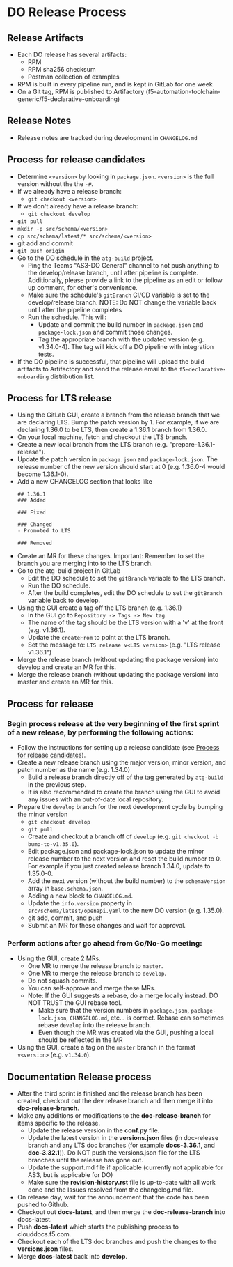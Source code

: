 # DO Release Process

## Release Artifacts
* Each DO release has several artifacts:
  * RPM
  * RPM sha256 checksum
  * Postman collection of examples
* RPM is built in every pipeline run, and is kept in GitLab for one week
* On a Git tag, RPM is published to Artifactory (f5-automation-toolchain-generic/f5-declarative-onboarding)

## Release Notes
* Release notes are tracked during development in `CHANGELOG.md`

## Process for release candidates
* Determine `<version>` by looking in `package.json`. `<version>` is the full version without the the `-#`.
* If we already have a release branch:
  * `git checkout <version>`
* If we don't already have a release branch:
  * `git checkout develop`
* `git pull`
* `mkdir -p src/schema/<version>`
* `cp src/schema/latest/* src/schema/<version>`
* git add and commit
* `git push origin`
* Go to the DO schedule in the `atg-build` project.
  * Ping the Teams "AS3-DO General" channel to not push anything to the develop/release branch, until after pipeline is complete. Additionally, please provide a link to the pipeline as an edit or follow up comment, for other's convenience.
  * Make sure the schedule's `gitBranch` CI/CD variable is set to the develop/release branch. NOTE: Do NOT change the variable back until after the pipeline completes
  * Run the schedule. This will:
    * Update and commit the build number in `package.json` and `package-lock.json` and commit those changes.
    * Tag the appropriate branch with the updated version (e.g. v1.34.0-4). The tag will kick off a DO pipeline with integration tests.
* If the DO pipeline is successful, that pipeline will upload the build artifacts to Artifactory and send the release email to the `f5-declarative-onboarding` distribution list.

## Process for LTS release
* Using the GitLab GUI, create a branch from the release branch that we are declaring LTS. Bump the patch version by 1. For example, if we are declaring 1.36.0 to be LTS, then create a 1.36.1 branch from 1.36.0.
* On your local machine, fetch and checkout the LTS branch.
* Create a new local branch from the LTS branch (e.g. "prepare-1.36.1-release").
* Update the patch version in `package.json` and `package-lock.json`.  The release number of the new version should start at 0 (e.g. 1.36.0-4 would become 1.36.1-0).
* Add a new CHANGELOG section that looks like
    ```
    ## 1.36.1
    ### Added

    ### Fixed

    ### Changed
    - Promoted to LTS

    ### Removed
    ```
* Create an MR for these changes. Important: Remember to set the branch you are merging into to the LTS branch.
* Go to the atg-build project in GitLab
  * Edit the DO schedule to set the `gitBranch` variable to the LTS branch.
  * Run the DO schedule.
  * After the build completes, edit the DO schedule to set the `gitBranch` variable back to develop.
* Using the GUI create a tag off the LTS branch (e.g. 1.36.1)
  * In the GUI go to `Repository -> Tags -> New tag`.
  * The name of the tag should be the LTS version with a 'v' at the front (e.g. v1.36.1).
  * Update the `createFrom` to point at the LTS branch.
  * Set the message to: `LTS release v<LTS version>` (e.g. "LTS release v1.36.1")
* Merge the release branch (without updating the package version) into develop and create an MR for this.
* Merge the release branch (without updating the package version) into master and create an MR for this.

## Process for release
### Begin process release at the very beginning of the first sprint of a new release, by performing the following actions:
* Follow the instructions for setting up a release candidate (see [Process for release candidates](#Process-for-release-candidates)).
* Create a new release branch using the major version, minor version, and patch number as the name (e.g. 1.34.0)
  * Build a release branch directly off of the tag generated by `atg-build` in the previous step.
  * It is also recommended to create the branch using the GUI to avoid any issues with an out-of-date local repository.
* Prepare the `develop` branch for the next development cycle by bumping the minor version
  * `git checkout develop`
  * `git pull`
  * Create and checkout a branch off of `develop` (e.g. `git checkout -b bump-to-v1.35.0`).
  * Edit package.json and package-lock.json to update the minor release number to the next version and reset the build number to 0. For example if you just created release branch 1.34.0, update to 1.35.0-0.
  * Add the next version (without the build number) to the `schemaVersion` array in `base.schema.json`.
  * Adding a new block to `CHANGELOG.md`.
  * Update the `info.version` property in `src/schema/latest/openapi.yaml` to the new DO version (e.g. 1.35.0).
  * git add, commit, and push
  * Submit an MR for these changes and wait for approval.

### Perform actions after go ahead from Go/No-Go meeting:
* Using the GUI, create 2 MRs.
  * One MR to merge the release branch to `master`.
  * One MR to merge the release branch to `develop`.
  * Do not squash commits.
  * You can self-approve and merge these MRs.
  * Note: If the GUI suggests a rebase, do a merge locally instead. DO NOT TRUST the GUI rebase tool.
    * Make sure that the version numbers in `package.json`, `package-lock.json`, `CHANGELOG.md`, etc... is correct. Rebase can sometimes rebase `develop` into the release branch.
    * Even though the MR was created via the GUI, pushing a local should be reflected in the MR
* Using the GUI, create a tag on the `master` branch in the format `v<version>` (e.g. `v1.34.0`).

## Documentation Release process
* After the third sprint is finished and the release branch has been created, checkout out the dev release branch and then merge it into **doc-release-branch**.
* Make any additions or modifications to the **doc-release-branch** for items specific to the release.
  * Update the release version in the **conf.py** file.
  * Update the latest version in the **versions.json** files (in doc-release branch and any LTS doc branches (for example **docs-3.36.1**, and **doc-3.32.1**)). Do NOT push the versions.json file for the LTS branches until the release has gone out.
  * Update the support.md file if applicable (currently not applicable for AS3, but is applicable for DO)
  * Make sure the **revision-history.rst** file is up-to-date with all work done and the Issues resolved from the changelog.md file.
* On release day, wait for the announcement that the code has been pushed to Github.
* Checkout out **docs-latest**, and then merge the **doc-release-branch** into docs-latest.
* Push **docs-latest** which starts the publishing process to clouddocs.f5.com.
* Checkout each of the LTS doc branches and push the changes to the **versions.json** files.
* Merge **docs-latest** back into **develop**.
